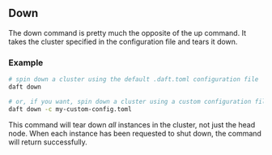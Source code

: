 ## Down

The down command is pretty much the opposite of the up command.
It takes the cluster specified in the configuration file and tears it down.

### Example

```bash
# spin down a cluster using the default .daft.toml configuration file
daft down

# or, if you want, spin down a cluster using a custom configuration file
daft down -c my-custom-config.toml
```

This command will tear down *all* instances in the cluster, not just the head node.
When each instance has been requested to shut down, the command will return successfully.
